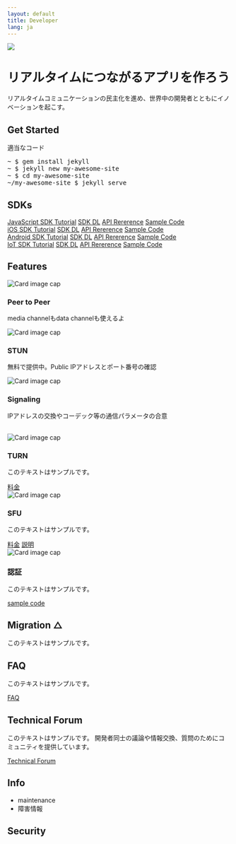 ```yaml
---
layout: default
title: Developer
lang: ja
---
```


<div class="jumbotron">
  <img src="http://via.placeholder.com/500x200?text=Main+Image">
  <h1>リアルタイムにつながるアプリを作ろう</h1>
  <p class="lead">リアルタイムコミュニケーションの民主化を進め、世界中の開発者とともにイノベーションを起こす。</p>
</div>

## Get Started

適当なコード
<pre>
~ $ gem install jekyll
~ $ jekyll new my-awesome-site
~ $ cd my-awesome-site
~/my-awesome-site $ jekyll serve
</pre>

## SDKs

<div class="container">
    <div class="row">
        <div class="col">
            <div class="list-group">
                <a href="./js-sdk.html" class="list-group-item active">
                JavaScript SDK
                </a>
                <a href="#" class="list-group-item list-group-item-action">Tutorial</a>
                <a href="#" class="list-group-item list-group-item-action">SDK DL</a>
                <a href="#" class="list-group-item list-group-item-action">API Rererence</a>
                <a href="#" class="list-group-item list-group-item-action">Sample Code</a>
            </div>
        </div>
        <div class="col">
            <div class="list-group">
                <a href="./ios-sdk.html" class="list-group-item active">
                iOS SDK
                </a>
                <a href="ios-sdk.html" class="list-group-item list-group-item-action">Tutorial</a>
                <a href="#" class="list-group-item list-group-item-action">SDK DL</a>
                <a href="#" class="list-group-item list-group-item-action">API Rererence</a>
                <a href="#" class="list-group-item list-group-item-action">Sample Code</a>
            </div>
        </div>
        <div class="col">
            <div class="list-group">
                <a href="./android-sdk.html" class="list-group-item active">
                Android SDK
                </a>
                <a href="#" class="list-group-item list-group-item-action">Tutorial</a>
                <a href="#" class="list-group-item list-group-item-action">SDK DL</a>
                <a href="#" class="list-group-item list-group-item-action">API Rererence</a>
                <a href="#" class="list-group-item list-group-item-action">Sample Code</a>
            </div>
        </div>
        <div class="col">
            <div class="list-group">
                <a href="#" class="list-group-item active">
                IoT SDK
                </a>
                <a href="#" class="list-group-item list-group-item-action">Tutorial</a>
                <a href="#" class="list-group-item list-group-item-action">SDK DL</a>
                <a href="#" class="list-group-item list-group-item-action">API Rererence</a>
                <a href="#" class="list-group-item list-group-item-action">Sample Code</a>
            </div>
        </div>
    </div>
</div>



## Features 

<div class="row">
    <div class="col-sm-4">
        <div class="card">
            <img class="card-img-top" src="http://via.placeholder.com/350x150" alt="Card image cap">
            <div class="card-block">
                <h3 class="card-title">Peer to Peer</h3>
                <p class="card-text">media channelもdata channelも使えるよ</p>
            </div>
        </div>
    </div>
    <div class="col-sm-4">
        <div class="card">
            <img class="card-img-top" src="http://via.placeholder.com/350x150" alt="Card image cap">
            <div class="card-block">
                <h3 class="card-title">STUN</h3>
                <p class="card-text">無料で提供中。Public IPアドレスとポート番号の確認</p>
            </div>
        </div>
    </div>
    <div class="col-sm-4">
        <div class="card">
            <img class="card-img-top" src="http://via.placeholder.com/350x150" alt="Card image cap">
            <div class="card-block">
                <h3 class="card-title">Signaling</h3>
                <p class="card-text">IPアドレスの交換やコーデック等の通信パラメータの合意</p>
            </div>
        </div>
    </div>
</div>
<br>
<div class="row">
    <div class="col-sm-4">
        <div class="card">
            <img class="card-img-top" src="http://via.placeholder.com/350x150" alt="Card image cap">
            <div class="card-block">
                <h3 class="card-title">TURN</h3>
                <p class="card-text">このテキストはサンプルです。</p>
                <a href="#" class="btn btn-primary">料金</a>
            </div>
        </div>
    </div>
    <div class="col-sm-4">
        <div class="card">
            <img class="card-img-top" src="http://via.placeholder.com/350x150" alt="Card image cap">
            <div class="card-block">
                <h3 class="card-title">SFU</h3>
                <p class="card-text">このテキストはサンプルです。</p>
                <a href="#" class="btn btn-primary">料金</a>
                <a href="#" class="btn btn-primary">説明</a>
            </div>
        </div>
    </div>
    <div class="col-sm-4">
        <div class="card">
            <img class="card-img-top" src="http://via.placeholder.com/350x150" alt="Card image cap">
            <div class="card-block">
                <h3 class="card-title">認証</h3>
                <p class="card-text">このテキストはサンプルです。</p>
                <a href="#" class="btn btn-primary">sample code</a>
            </div>
        </div>
    </div>
</div>

## Migration △
このテキストはサンプルです。

## FAQ
このテキストはサンプルです。

[FAQ](https://support.skyway.io/hc/ja/categories/204565748)

## Technical Forum
このテキストはサンプルです。
開発者同士の議論や情報交換、質問のためにコミュニティを提供しています。

[Technical Forum](https://support.skyway.io/hc/ja/community/topics)

## Info
- maintenance
- 障害情報

## Security
